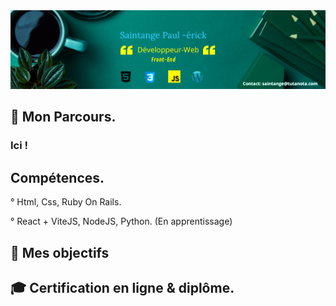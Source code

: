 <img src="https://raw.githubusercontent.com/paul22330/paul22330/master/Banniere linkedin -officiel.png" alt="Banniere Saintange Paul">

## 👦 Mon Parcours.

###  Ici ! 


## Compétences.

° Html, Css, Ruby On Rails.

° React + ViteJS, NodeJS, Python. (En apprentissage)


## 🚀 Mes objectifs




##  :mortar_board:  Certification en ligne & diplôme.




 



